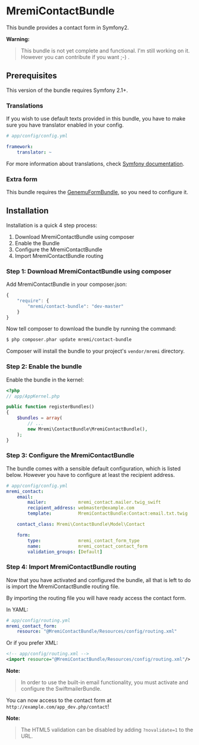 MremiContactBundle
==================

This bundle provides a contact form in Symfony2.

**Warning:**

> This bundle is not yet complete and functional. I'm still working on it.
> However you can contribute if you want ;-) .

## Prerequisites

This version of the bundle requires Symfony 2.1+.

### Translations

If you wish to use default texts provided in this bundle, you have to make
sure you have translator enabled in your config.

``` yaml
# app/config/config.yml

framework:
    translator: ~
```

For more information about translations, check [Symfony documentation](http://symfony.com/doc/current/book/translation.html).

### Extra form

This bundle requires the [GenemuFormBundle](https://github.com/genemu/GenemuFormBundle), so you need to configure it.

## Installation

Installation is a quick 4 step process:

1. Download MremiContactBundle using composer
2. Enable the Bundle
3. Configure the MremiContactBundle
4. Import MremiContactBundle routing

### Step 1: Download MremiContactBundle using composer

Add MremiContactBundle in your composer.json:

```js
{
    "require": {
        "mremi/contact-bundle": "dev-master"
    }
}
```

Now tell composer to download the bundle by running the command:

``` bash
$ php composer.phar update mremi/contact-bundle
```

Composer will install the bundle to your project's `vendor/mremi` directory.

### Step 2: Enable the bundle

Enable the bundle in the kernel:

``` php
<?php
// app/AppKernel.php

public function registerBundles()
{
    $bundles = array(
        // ...
        new Mremi\ContactBundle\MremiContactBundle(),
    );
}
```

### Step 3: Configure the MremiContactBundle

The bundle comes with a sensible default configuration, which is listed below.
However you have to configure at least the recipient address.

```yaml
# app/config/config.yml
mremi_contact:
    email:
        mailer:            mremi_contact.mailer.twig_swift
        recipient_address: webmaster@example.com
        template:          MremiContactBundle:Contact:email.txt.twig

    contact_class: Mremi\ContactBundle\Model\Contact

    form:
        type:              mremi_contact_form_type
        name:              mremi_contact_contact_form
        validation_groups: [Default]
```

### Step 4: Import MremiContactBundle routing

Now that you have activated and configured the bundle, all that is left to do is
import the MremiContactBundle routing file.

By importing the routing file you will have ready access the contact form.

In YAML:

``` yaml
# app/config/routing.yml
mremi_contact_form:
    resource: "@MremiContactBundle/Resources/config/routing.xml"
```

Or if you prefer XML:

``` xml
<!-- app/config/routing.xml -->
<import resource="@MremiContactBundle/Resources/config/routing.xml"/>
```

**Note:**

> In order to use the built-in email functionality, you must activate and
> configure the SwiftmailerBundle.

You can now access to the contact form at `http://example.com/app_dev.php/contact`!

**Note:**

> The HTML5 validation can be disabled by adding `?novalidate=1` to the URL.
